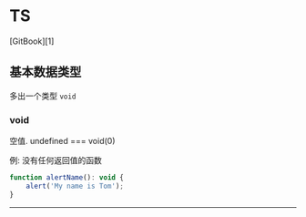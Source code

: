 # TS

[GitBook][1]





## 基本数据类型

多出一个类型 `void`

### void

空值. undefined === void(0)

例: 没有任何返回值的函数

```js
function alertName(): void {
    alert('My name is Tom');
}
```





---

[1:]: https://ts.xcatliu.com/basics/primitive-data-types.html